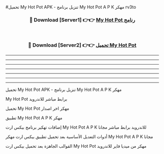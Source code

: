 #تحميل My Hot Pot  APK - تنزيل برنامج My Hot Pot  A P K مهكر rv3to 



<div align="center">
<h3>🔴 Download [Server1] 👉👉 <a href="https://apkdownload10.web.app/?title=My Hot Pot ">My Hot Pot  رنامج</a></h3><br>

<h3>🔴 Download [Server2] 👉👉 <a href="https://apkdownload10.web.app/?title=My Hot Pot ">تحميل My Hot Pot  </a></h3>
</div>


----------------------------------------------------------

----------------------------------------------------------

----------------------------------------------------------

----------------------------------------------------------

----------------------------------------------------------

----------------------------------------------------------

----------------------------------------------------------

تحميل My Hot Pot  APK - تنزيل برنامج My Hot Pot  A P K مهكر

My Hot Pot  برابط مباشر للاندرويد

تحميل My Hot Pot  مهكر اخر اصدار

تطبيق My Hot Pot  A P K مهكر

إضافات تهكير برنامج بيكس ارت My Hot Pot  A P K للاندرويد برابط مباشر مجانا

أدوات التعديل الأساسية بعد تحميل تطبيق بيكس ارت مهكر My Hot Pot  A P K مجانا

القوالب الجاهزة بعد تحميل بيكس ارت My Hot Pot  مهكر من ميديا فاير للاندرويد


